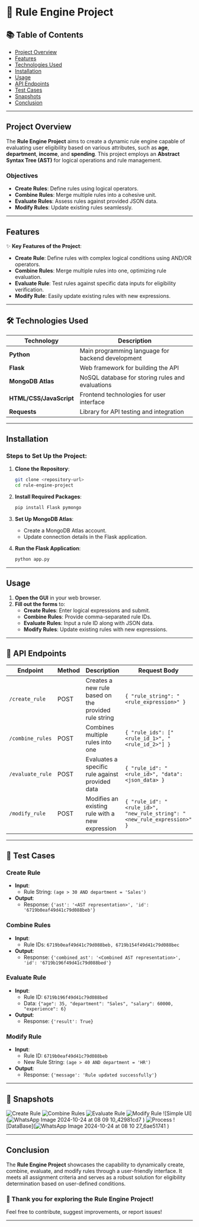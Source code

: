 # 🚀 Rule Engine Project

## 📚 Table of Contents
- [Project Overview](#project-overview)
- [Features](#features)
- [Technologies Used](#technologies-used)
- [Installation](#installation)
- [Usage](#usage)
- [API Endpoints](#api-endpoints)
- [Test Cases](#test-cases)
- [Snapshots](#snapshots)
- [Conclusion](#conclusion)

---

## Project Overview
The **Rule Engine Project** aims to create a dynamic rule engine capable of evaluating user eligibility based on various attributes, such as **age**, **department**, **income**, and **spending**. This project employs an **Abstract Syntax Tree (AST)** for logical operations and rule management.

### Objectives
- **Create Rules**: Define rules using logical operators.
- **Combine Rules**: Merge multiple rules into a cohesive unit.
- **Evaluate Rules**: Assess rules against provided JSON data.
- **Modify Rules**: Update existing rules seamlessly.

---

## Features
✨ **Key Features of the Project**:
- **Create Rule**: Define rules with complex logical conditions using AND/OR operators.
- **Combine Rules**: Merge multiple rules into one, optimizing rule evaluation.
- **Evaluate Rule**: Test rules against specific data inputs for eligibility verification.
- **Modify Rule**: Easily update existing rules with new expressions.

---

## 🛠 Technologies Used
| Technology         | Description                                           |
|--------------------|-------------------------------------------------------|
| **Python**         | Main programming language for backend development     |
| **Flask**          | Web framework for building the API                   |
| **MongoDB Atlas**  | NoSQL database for storing rules and evaluations      |
| **HTML/CSS/JavaScript** | Frontend technologies for user interface          |
| **Requests**       | Library for API testing and integration               |

---

## Installation
### Steps to Set Up the Project:
1. **Clone the Repository**:
   ```bash
   git clone <repository-url>
   cd rule-engine-project
   ```
   
2. **Install Required Packages**:
   ```bash
   pip install Flask pymongo
   ```
   
3. **Set Up MongoDB Atlas**:
   - Create a MongoDB Atlas account.
   - Update connection details in the Flask application.

4. **Run the Flask Application**:
   ```bash
   python app.py
   ```

---

## Usage
1. **Open the GUI** in your web browser.
2. **Fill out the forms** to:
   - **Create Rules**: Enter logical expressions and submit.
   - **Combine Rules**: Provide comma-separated rule IDs.
   - **Evaluate Rules**: Input a rule ID along with JSON data.
   - **Modify Rules**: Update existing rules with new expressions.

---

## 📡 API Endpoints
| Endpoint                    | Method | Description                                                  | Request Body                                      |
|-----------------------------|--------|--------------------------------------------------------------|--------------------------------------------------|
| `/create_rule`              | POST   | Creates a new rule based on the provided rule string        | `{ "rule_string": "<rule_expression>" }`        |
| `/combine_rules`            | POST   | Combines multiple rules into one                             | `{ "rule_ids": ["<rule_id_1>", "<rule_id_2>"] }` |
| `/evaluate_rule`            | POST   | Evaluates a specific rule against provided data             | `{ "rule_id": "<rule_id>", "data": <json_data> }` |
| `/modify_rule`              | POST   | Modifies an existing rule with a new expression             | `{ "rule_id": "<rule_id>", "new_rule_string": "<new_rule_expression>" }` |

---

## 🧪 Test Cases
### Create Rule
- **Input**: 
  - Rule String: `(age > 30 AND department = 'Sales')`
- **Output**: 
  - Response: `{'ast': '<AST representation>', 'id': '6719b0eaf49d41c79d088beb'}`

### Combine Rules
- **Input**: 
  - Rule IDs: `6719b0eaf49d41c79d088beb, 6719b154f49d41c79d088bec`
- **Output**: 
  - Response: `{'combined_ast': '<Combined AST representation>', 'id': '6719b196f49d41c79d088bed'}`

### Evaluate Rule
- **Input**: 
  - Rule ID: `6719b196f49d41c79d088bed`
  - Data: `{"age": 35, "department": "Sales", "salary": 60000, "experience": 6}`
- **Output**: 
  - Response: `{'result': True}`

### Modify Rule
- **Input**: 
  - Rule ID: `6719b0eaf49d41c79d088beb`
  - New Rule String: `(age > 40 AND department = 'HR')`
- **Output**: 
  - Response: `{'message': 'Rule updated successfully'}`

---

## 📸 Snapshots
![Create Rule](![image](https://github.com/user-attachments/assets/b6694b63-38af-4fef-b92b-cf0da57b7010)
)
![Combine Rules](![image](https://github.com/user-attachments/assets/aaf63288-f91d-48c0-92ac-4757baaeafb6)
)
![Evaluate Rule](![image](https://github.com/user-attachments/assets/f3bf5174-5a68-49f1-b204-5eab49987bd1)
)
![Modify Rule](![image](https://github.com/user-attachments/assets/65960ef5-fa89-441b-bd25-0025bfcb61b5)
)
![Simple UI](![WhatsApp Image 2024-10-24 at 08 09 10_42981cd7](https://github.com/user-attachments/assets/7c4d5228-afa6-4a7c-b5bb-55c9cf8819de)
)
![Process](![image](https://github.com/user-attachments/assets/08cda11f-cc72-4b46-bd14-4fe0f6228b67)
)
![DataBase](![WhatsApp Image 2024-10-24 at 08 10 27_6ae51741](https://github.com/user-attachments/assets/a1034a29-336b-4805-9489-08e60ef98db9)
)


---

## Conclusion
The **Rule Engine Project** showcases the capability to dynamically create, combine, evaluate, and modify rules through a user-friendly interface. It meets all assignment criteria and serves as a robust solution for eligibility determination based on user-defined conditions.

### 🎉 Thank you for exploring the Rule Engine Project! 
Feel free to contribute, suggest improvements, or report issues!

---
